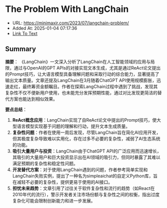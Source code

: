 # The Problem With LangChain
- URL: https://minimaxir.com/2023/07/langchain-problem/
- Added At: 2025-01-04 07:17:36
- [Link To Text](2025-01-04-the-problem-with-langchain_raw.md)

## Summary
**摘要**：
《LangChain》一文深入分析了LangChain在人工智能领域的应用与局限，通过与OpenAI的GPT APIs的对接实现文本生成，尤其是通过ReAct论文提出的Prompt技巧，让大语言模型具备理解问题和采取行动的综合能力，显著提高了输出文本质量。文章还提及LangChain在3月随着ChatGPT API使用规模膨胀，迅速走红，最终筹资金额瞩目。作者在探索LangChain过程中遇到了挑战，发现其复杂性不仅不便新用户使用，也未能充分发挥预期性能，通过对比发现更简洁的替代方案也能达到相似效果。

**要点总结**：
1. **ReAct概念应用**：LangChain实现了自ReAct论文中提出的Prompt技巧，使大型语言模型实现基于问题的理解和行动，提升文本生成质量。
2. **复杂性问题**：作者在使用一周后发现，尽管LangChain旨在简化AI应用开发，但其极度复杂导致难以实用化，存在过多不必要的复杂性，减弱了AI生态系统的功能。
3. **吸引大量用户与投资**：LangChain由于ChatGPT API的广泛应用而迅速增长，其吸引的大量用户和巨大投资显示出在AI领域的吸引力，但同时暴露了其难以满足预期的复杂性和稳定性问题。
4. **开发替代方案**：对于使用LangChain遇到的问题，作者参考简单实现和LangChain失败实例，提出了一种名为simpleaichat的自定义Python库，旨在减轻不必要的复杂性，提供更易于使用的AI接口。
5. **担忧未来趋势**：文章引用了过往关于软件复杂性和流行的趋势（如React在2010年代的流行），警示开发者关注市场份额与复杂性之间的权衡，指出过度复杂化可能会限制创新能力和进一步发展。
